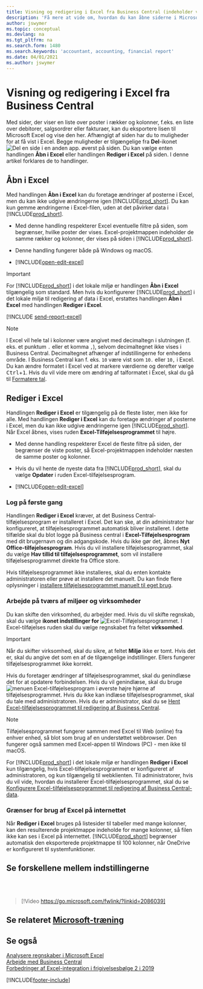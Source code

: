 ```yaml
---
title: Visning og redigering i Excel fra Business Central (indeholder video)
description: 'Få mere at vide om, hvordan du kan åbne siderne i Microsoft Excel fra Business Central for at få en bedre dataanalyse.'
author: jswymer
ms.topic: conceptual
ms.devlang: na
ms.tgt_pltfrm: na
ms.search.form: 1480
ms.search.keywords: 'accountant, accounting, financial report'
ms.date: 04/01/2021
ms.author: jswymer
---
```

# <a name="viewing-and-editing-in-excel-from-business-central"></a><a name="viewing-and-editing-in-excel-from-business-central"></a><a name="viewing-and-editing-in-excel-from-business-central"></a>Visning og redigering i Excel fra Business Central

Med sider, der viser en liste over poster i rækker og kolonner, f.eks. en liste over debitorer, salgsordrer eller fakturaer, kan du eksportere lisen til Microsoft Excel og vise den her. Afhængigt af siden har du to muligheder for at få vist i Excel. Begge muligheder er tilgængelige fra **Del**-ikonet ![Del en side i en anden app.](media/share-icon.png) øverst på siden. Du kan vælge enten handlingen **Åbn i Excel** eller handlingen **Rediger i Excel** på siden. I denne artikel forklares de to handlinger.

## <a name="open-in-excel"></a><a name="open-in-excel"></a><a name="open-in-excel"></a>Åbn i Excel

Med handlingen **Åbn i Excel** kan du foretage ændringer af posterne i Excel, men du kan ikke udgive ændringerne igen [!INCLUDE[prod_short](includes/prod_short.md)]. Du kan kun gemme ændringerne i Excel-filen, uden at det påvirker data i [!INCLUDE[prod_short](includes/prod_short.md)].

- Med denne handling respekterer Excel eventuelle filtre på siden, som begrænser, hvilke poster der vises. Excel-projektmappen indeholder de samme rækker og kolonner, der vises på siden i [!INCLUDE[prod_short](includes/prod_short.md)].

- Denne handling fungerer både på Windows og macOS.
- [!INCLUDE[open-edit-excel](includes/open-and-edit-excel.md)]

> [!IMPORTANT]
> For [!INCLUDE[prod_short](includes/prod_short.md)] i det lokale miljø er handlingen **Åbn i Excel** tilgængelig som standard. Men hvis du konfigurerer [!INCLUDE[prod_short](includes/prod_short.md)] i det lokale miljø til redigering af data i Excel, erstattes handlingen **Åbn i Excel** med handlingen **Rediger i Excel**.

[!INCLUDE [send-report-excel](includes/send-report-excel.md)] 

> [!NOTE]
> I Excel vil hele tal i kolonner være angivet med decimaltegn i slutningen (f. eks. et punktum `.` eller et komma `,`), selvom decimaltegnet ikke vises i Business Central. Decimaltegnet afhænger af indstillingerne for enhedens område. I Business Central kan f. eks. `10` være vist som `10.` eller `10,` i Excel. Du kan ændre formatet i Excel ved at markere værdierne og derefter vælge <kbd>Ctrl</kbd>+<kbd>1</kbd>. Hvis du vil vide mere om ændring af talformatet i Excel, skal du gå til [Formatere tal](https://support.microsoft.com/office/format-numbers-f27f865b-2dc5-4970-b289-5286be8b994a).


## <a name="edit-in-excel"></a><a name="edit-in-excel"></a><a name="edit-in-excel"></a>Rediger i Excel

Handlingen **Rediger i Excel** er tilgængelig på de fleste lister, men ikke for alle. Med handlingen **Rediger i Excel** kan du foretage ændringer af posterne i Excel, men du kan ikke udgive ændringerne igen [!INCLUDE[prod_short](includes/prod_short.md)]. Når Excel åbnes, vises ruden **Excel-Tilføjelsesprogrammet** til højre.

- Med denne handling respekterer Excel de fleste filtre på siden, der begrænser de viste poster, så Excel-projektmappen indeholder næsten de samme poster og kolonner.

- Hvis du vil hente de nyeste data fra [!INCLUDE[prod_short](includes/prod_short.md)], skal du vælge **Opdater** i ruden Excel-tilføjelsesprogram.
- [!INCLUDE[open-edit-excel](includes/open-and-edit-excel.md)]

### <a name="first-time-sign-in"></a><a name="first-time-sign-in"></a><a name="first-time-sign-in"></a>Log på første gang

Handlingen **Rediger i Excel** kræver, at det Business Central-tilføjelsesprogram er installeret i Excel. Det kan ske, at din administrator har konfigureret, at tilføjelsesprogrammet automatisk bliver installeret. I dette tilfælde skal du blot logge på Business central i **Excel-Tilføjelsesprogram** med dit brugernavn og din adgangskode. Hvis du ikke gør det, åbnes **Nyt Office-tilføjelsesprogram**. Hvis du vil installere tilføjelsesprogrammet, skal du vælge **Hav tillid til tilføjelsesprogrammet**, som vil installere tilføjelsesprogrammet direkte fra Office store.

Hvis tilføjelsesprogrammet ikke installeres, skal du enten kontakte administratoren eller prøve at installere det manuelt. Du kan finde flere oplysninger i [installere tilføjelsesprogrammet manuelt til eget brug](admin-deploy-excel-addin.md#install).

### <a name="work-across-environments-and-companies"></a><a name="work-across-environments-and-companies"></a><a name="work-across-environments-and-companies"></a>Arbejde på tværs af miljøer og virksomheder

Du kan skifte den virksomhed, du arbejder med. Hvis du vil skifte regnskab, skal du vælge **ikonet indstillinger for** ![Excel-Tilføjelsesprogrammet.](media/cogwheel.png "Valgmuligheder for Excel-tilføjelsesprogrammet") I Excel-tilføjelses ruden skal du vælge regnskabet fra feltet **virksomhed**.  

> [!IMPORTANT]
> Når du skifter virksomhed, skal du sikre, at feltet **Miljø** ikke er tomt. Hvis det er, skal du angive det som en af de tilgængelige indstillinger. Ellers fungerer tilføjelsesprogrammet ikke korrekt.  

Hvis du foretager ændringer af tilføjelsesprogrammet, skal du genindlæse det for at opdatere forbindelsen. Hvis du vil genindlæse, skal du bruge ![menuen Excel-tilføjelsesprogram](media/excel-addin-menu.png "Menuen Excel-tilføjelsesprogram") i øverste højre hjørne af tilføjelsesprogrammet. Hvis du ikke kan indlæse tilføjelsesprogrammet, skal du tale med administratoren. Hvis du er administrator, skal du se [Hent Excel-tilføjelsesprogrammet til redigering af Business Central](admin-deploy-excel-addin.md).

> [!NOTE]
> Tilføjelsesprogrammet fungerer sammen med Excel til Web (online) fra enhver enhed, så blot som brug af en understøttet webbrowser. Den fungerer også sammen med Excel-appen til Windows (PC) - men ikke til macOS.
>
> For [!INCLUDE[prod_short](includes/prod_short.md)] i det lokale miljø er handlingen **Rediger i Excel** kun tilgængelig, hvis Excel-tilføjelsesprogrammet er konfigureret af administratoren, og kun tilgængelig til webklienten. Til administratorer, hvis du vil vide, hvordan du installerer Excel-tilføjelsesprogrammet, skal du se [Konfigurere Excel-tilføjelsesprogrammet til redigering af Business Central-data](/dynamics365/business-central/dev-itpro/administration/configuring-excel-addin).

### <a name="limits-when-using-excel-for-the-web"></a><a name="limits-when-using-excel-for-the-web"></a><a name="limits-when-using-excel-for-the-web"></a>Grænser for brug af Excel på internettet

Når **Rediger i Excel** bruges på listesider til tabeller med mange kolonner, kan den resulterende projektmappe indeholde for mange kolonner, så filen ikke kan ses i Excel på internettet. [!INCLUDE[prod_short](includes/prod_short.md)] begrænser automatisk den eksporterede projektmappe til 100 kolonner, når OneDrive er konfigureret til systemfunktioner. 

## <a name="see-the-differences-between-the-options"></a><a name="see-the-differences-between-the-options"></a><a name="see-the-differences-between-the-options"></a>Se forskellene mellem indstillingerne
<br><br>  

> [!Video https://go.microsoft.com/fwlink/?linkid=2086039]

## <a name="see-related-microsoft-training"></a><a name="see-related-microsoft-training"></a><a name="see-related-microsoft-training"></a>Se relateret [Microsoft-træning](/training/modules/configure-powerbi-excel-dynamics-365-business-central/index)

## <a name="see-also"></a><a name="see-also"></a><a name="see-also"></a>Se også

[Analysere regnskaber i Microsoft Excel](finance-analyze-excel.md)  
[Arbejde med Business Central](ui-work-product.md)  
[Forbedringer af Excel-integration i frigivelsesbølge 2 i 2019](/dynamics365-release-plan/2019wave2/dynamics365-business-central/enhancements-excel-integration)  


[!INCLUDE[footer-include](includes/footer-banner.md)]

